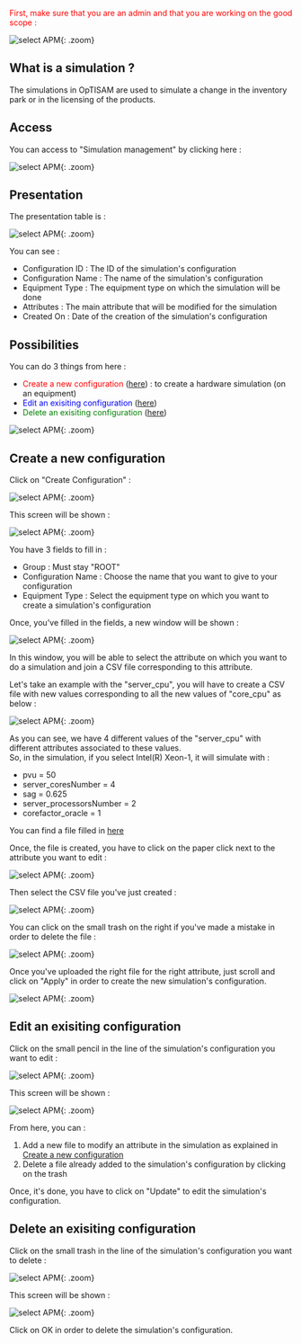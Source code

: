 <link rel="stylesheet" href="../../../css/enlargeImage.css" />

<span style="color:red">First, make sure that you are an admin and that you are working on the good scope :</span>

![select APM](../../img/goodScopeu.jpg){: .zoom}

## What is a simulation ?

The simulations in OpTISAM are used to simulate a change in the inventory park or in the licensing of the products.

## Access

You can access to "Simulation management" by clicking here :

![select APM](../../img/simuMana/accessu.jpg){: .zoom}

## Presentation

The presentation table is :

![select APM](../../img/simuMana/pres.jpg){: .zoom}

You can see :  
- Configuration ID : The ID of the simulation's configuration   
- Configuration Name : The name of the simulation's configuration  
- Equipment Type : The equipment type on which the simulation will be done  
- Attributes : The main attribute that will be modified for the simulation  
- Created On : Date of the creation of the simulation's configuration  

## Possibilities

You can do 3 things from here :  
- <span style="color:red">Create a new configuration</span> ([here](#create-a-new-configuration)) : to create a hardware simulation (on an equipment)  
- <span style="color:blue">Edit an exisiting configuration</span> ([here](#edit-an-existing-configuration))  
- <span style="color:green">Delete an exisiting configuration</span> ([here](#delete-an-existing-configuration))  

![select APM](../../img/simuMana/possibilities.jpg){: .zoom}

## Create a new configuration

Click on "Create Configuration" :

![select APM](../../img/simuMana/create1.jpg){: .zoom}

This screen will be shown :  

![select APM](../../img/simuMana/create2.jpg){: .zoom}

You have 3 fields to fill in :  
- Group : Must stay "ROOT"  
- Configuration Name : Choose the name that you want to give to your configuration  
- Equipment Type : Select the equipment type on which you want to create a simulation's configuration  

Once, you've filled in the fields, a new window will be shown :  

![select APM](../../img/simuMana/create3.jpg){: .zoom}

In this window, you will be able to select the attribute on which you want to do a simulation and join a CSV file corresponding to this attribute. 

Let's take an example with the "server_cpu", you will have to create a CSV file with new values corresponding to all the new values of "core_cpu" as below :  

![select APM](../../img/simuMana/create4.jpg){: .zoom}

As you can see, we have 4 different values of the "server_cpu" with different attributes associated to these values.  
So, in the simulation, if you select Intel(R) Xeon-1, it will simulate with :  
- pvu = 50  
- server_coresNumber = 4  
- sag = 0.625  
- server_processorsNumber = 2  
- corefactor_oracle = 1  

You can find a file filled in [here](../../excel/simu.csv)  

Once, the file is created, you have to click on the paper click next to the attribute you want to edit :  

![select APM](../../img/simuMana/create5.jpg){: .zoom}

Then select the CSV file you've just created :  

![select APM](../../img/simuMana/create6.jpg){: .zoom}

You can click on the small trash on the right if you've made a mistake in order to delete the file :  

![select APM](../../img/simuMana/create7.jpg){: .zoom}

Once you've uploaded the right file for the right attribute, just scroll and click on "Apply" in order to create the new simulation's configuration.

![select APM](../../img/simuMana/create8.jpg){: .zoom}

## Edit an exisiting configuration

Click on the small pencil in the line of the simulation's configuration you want to edit : 

![select APM](../../img/simuMana/edit1.jpg){: .zoom}

This screen will be shown :  

![select APM](../../img/simuMana/edit2.jpg){: .zoom}

From here, you can :  
1. Add a new file to modify an attribute in the simulation as explained in [Create a new configuration](#create-a-new-configuration)  
2. Delete a file already added to the simulation's configuration by clicking on the trash  

Once, it's done, you have to click on "Update" to edit the simulation's configuration.

## Delete an exisiting configuration

Click on the small trash in the line of the simulation's configuration you want to delete :  

![select APM](../../img/simuMana/delete1.jpg){: .zoom}

This screen will be shown :  

![select APM](../../img/simuMana/delete2.jpg){: .zoom}

Click on OK in order to delete the simulation's configuration.

<script src="../../../js/zoomImage.js"></script>